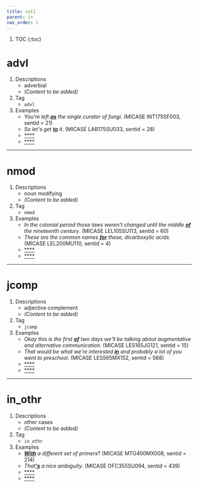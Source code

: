 ```yaml
---
title: cat1
parent: in
nav_order: 1
---
```

1. TOC
{:toc}

# advl

1. Descriptions
    - adverbial
    - *(Content to be added)*
2. Tag
    - `advl`
3. Examples
    - *You're left <ins>**as**</ins> the single curator of fungi*. (MICASE INT175SF003, sentid = 21)
    - *So let's get <ins>**to**</ins> it*. (MICASE LAB175SU033, sentid = 28)
    - <ins>****</ins>
    - <ins>****</ins>

---

# nmod

1. Descriptions
    - noun modifying
    - *(Content to be added)*
2. Tag
    - `nmod`
3. Examples
    - *In the colonial period those laws weren't changed until the middle <ins>**of**</ins> the nineteenth century*. (MICASE LEL105SU113, sentid = 60)
    - *These are the common names <ins>**for**</ins> these, dicarboxylic acids*. (MICASE LEL200MU110, sentid = 4)
    - <ins>****</ins>
    - <ins>****</ins>

---

# jcomp

1. Descriptions
    - adjective complement
    - *(Content to be added)*
2. Tag
    - `jcomp`
3. Examples
    - *Okay this is the first <ins>**of**</ins> two days we'll be talking about augmentative and alternative communication*. (MICASE LES165JG121, sentid = 15)
    - *That would be what we're interested <ins>**in**</ins> and probably a lot of you went to preschool*. (MICASE LES565MX152, sentid = 568)
    - <ins>****</ins>
    - <ins>****</ins>

---

# in_othr

1. Descriptions
    - other cases
    - *(Content to be added)*
2. Tag
    - `in_othr`
3. Examples
    - *<ins>**With**</ins> a different set of primers*? (MICASE MTG400MX008, sentid = 214)
    - *That<ins>**'s**</ins> a nice ambiguity*. (MICASE OFC355SU094, sentid = 439)
    - <ins>****</ins>
    - <ins>****</ins>

